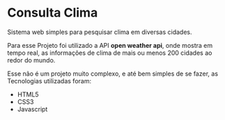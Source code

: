 <h1>Consulta Clima</h1>

<p> 
  Sistema web simples para pesquisar clima em diversas cidades. 
</p>

<p>
  Para esse Projeto foi utilizado a API <strong>open weather api</strong>, onde mostra em tempo real,
  as informações de clima de mais ou menos 200 cidades ao redor do mundo.
</p>

<p>
  Esse não é um projeto muito complexo, e até bem simples de se fazer, as Tecnologias utilizadas foram:
  <ul>
    <li>HTML5</li>
    <li>CSS3</li>
    <li>Javascript</li>
  </ul>
